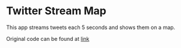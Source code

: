 # Twitter Stream Map
This app streams tweets each 5 seconds and shows them on a map.

Original code can be found at [link](https://github.com/cetinerhalil/twitter-stream-map)
